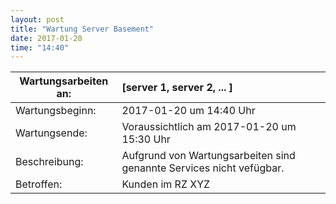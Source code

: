 ```yaml
---
layout: post
title: "Wartung Server Basement"
date: 2017-01-20
time: "14:40"
---
```


| Wartungsarbeiten an: | [server 1, server 2, ... ]                                           |
|----------------------|:---------------------------------------------------------------------|
| Wartungsbeginn:      | 2017-01-20 um 14:40 Uhr                                              | 
| Wartungsende:        | Voraussichtlich am 2017-01-20 um 15:30 Uhr                           | 
| Beschreibung:        | Aufgrund von Wartungsarbeiten sind genannte Services nicht vefügbar. |
| Betroffen:           | Kunden im RZ XYZ                                                     |


